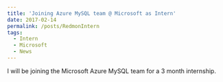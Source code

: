 ```yaml
---
title: 'Joining Azure MySQL team @ Microsoft as Intern'
date: 2017-02-14
permalink: /posts/RedmonIntern
tags:
  - Intern
  - Microsoft
  - News
---
```


I will be joining the Microsoft Azure MySQL team for a 3 month internship.
